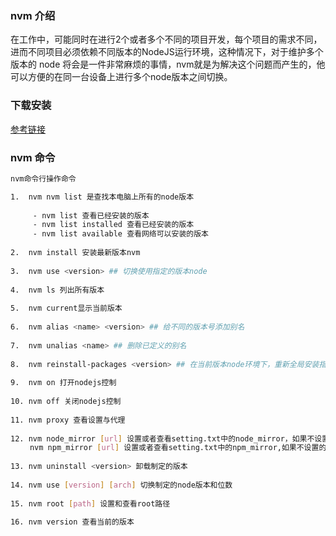 ### nvm 介绍

在工作中，可能同时在进行2个或者多个不同的项目开发，每个项目的需求不同，进而不同项目必须依赖不同版本的NodeJS运行环境，这种情况下，对于维护多个版本的 node 将会是一件非常麻烦的事情，nvm就是为解决这个问题而产生的，他可以方便的在同一台设备上进行多个node版本之间切换。

### 下载安装

[参考链接](https://blog.csdn.net/qq_40999917/article/details/121764505)

### nvm 命令

```sh
nvm命令行操作命令

1.	nvm nvm list 是查找本电脑上所有的node版本
 
     - nvm list 查看已经安装的版本
     - nvm list installed 查看已经安装的版本
     - nvm list available 查看网络可以安装的版本
 
2.	nvm install 安装最新版本nvm
 
3.	nvm use <version> ## 切换使用指定的版本node
 
4.	nvm ls 列出所有版本
 
5.	nvm current显示当前版本
 
6.	nvm alias <name> <version> ## 给不同的版本号添加别名
 
7.	nvm unalias <name> ## 删除已定义的别名
 
8.	nvm reinstall-packages <version> ## 在当前版本node环境下，重新全局安装指定版本号的npm包
 
9. 	nvm on 打开nodejs控制
 
10. nvm off 关闭nodejs控制
 
11. nvm proxy 查看设置与代理
 
12. nvm node_mirror [url] 设置或者查看setting.txt中的node_mirror，如果不设置的默认是 https://nodejs.org/dist/
　　 nvm npm_mirror [url] 设置或者查看setting.txt中的npm_mirror,如果不设置的话默认的是： https://github.com/npm/npm/archive/.
 
13. nvm uninstall <version> 卸载制定的版本
 
14. nvm use [version] [arch] 切换制定的node版本和位数
 
15. nvm root [path] 设置和查看root路径
 
16. nvm version 查看当前的版本
```

